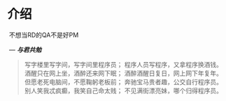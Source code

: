 # 介绍

​                  不想当RD的QA不是好PM

​						— ***与君共勉***

> 写字楼里写字间，写字间里程序员；
> 程序人员写程序，又拿程序换酒钱。
> 酒醒只在网上坐，酒醉还来网下眠；
> 酒醉酒醒日复日，网上网下年复年。
> 但愿老死电脑间，不愿鞠躬老板前；
> 奔驰宝马贵者趣，公交自行程序员。
> 别人笑我忒疯癫，我笑自己命太贱；
> 不见满街漂亮妹，哪个归得程序员。

